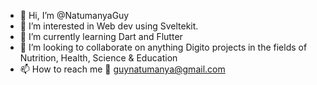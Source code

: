 - 👋 Hi, I’m @NatumanyaGuy
- 👀 I’m interested in Web dev using Sveltekit.
- 🌱 I’m currently learning Dart and Flutter
- 💞️ I’m looking to collaborate on anything Digito projects in the fields of Nutrition, Health, Science & Education
- 📫 How to reach me 📧 guynatumanya@gmail.com

<!---
NatumanyaGuy/NatumanyaGuy is a ✨ special ✨ repository because its `README.md` (this file) appears on your GitHub profile.
You can click the Preview link to take a look at your changes.
--->
